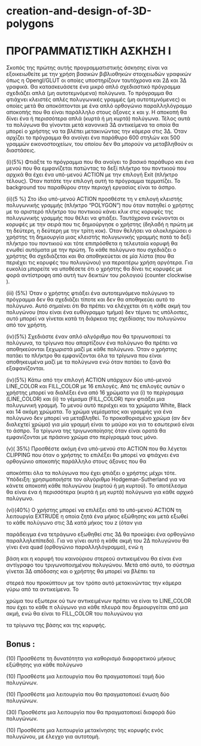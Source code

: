# creation-and-design-of-3D-polygons

# ΠΡΟΓΡΑΜΜΑΤΙΣΤΙΚΗ ΑΣΚΗΣΗ Ι

Σκοπός της πρώτης αυτής προγραμματιστικής άσκησης είναι να εξοικειωθείτε με την χρήση
βασικών βιβλιοθηκών στοιχειωδών γραφικών όπως η Opengl/GLUT οι οποίες
υποστηρίζουν ταυτόχρονα και 2Δ και 3Δ γραφικά. Θα κατασκευάσετε ένα μικρό απλό σχεδιαστικό
πρόγραμμα σχεδιάζει απλά (μη αυτοτεμνόμενα) πολύγωνα. Το πρόγραμμα θα φτιάχνει κλειστές απλές
πολυγωνικές γραμμές (μη αυτοτεμνόμενες) οι οποίες μετά θα αποκόπτονται με ένα απλό ορθογώνιο
παραλληλόγραμμο αποκοπής που θα είναι παράλληλο στους άξονες x και y. Η αποκοπή θα δίνει ένα ή
περισσότερα απλά (κυρτά ή μη κυρτά) πολύγωνα. Τέλος αυτά τα πολύγωνα θα γίνονται μετά κανονικά
3Δ αντικείμενα τα οποία θα μπορεί ο χρήστης να τα βλέπει μετακινώντας την κάμερα στις 3Δ. Όταν
αρχίζει το πρόγραμμα θα ανοίγει ένα παράθυρο 600 στηλών και 500 γραμμών εικονοστοιχείων, του
οποίου δεν θα μπορούν να μεταβληθούν οι διαστάσεις.

(i)(5%) Φτιάξτε το πρόγραμμα που θα ανοίγει το βασικό παράθυρο και ένα μενού που θα εμφανίζεται
πατώντας το δεξί πλήκτρο του ποντικιού που αρχικά θα έχει ένα υπό-μενού ACTION με την επιλογή
Exit (πλήκτρο τέλους). Όταν πατάτε την επιλογή αυτή το πρόγραμμα τερματίζει. Το background του
παραθύρου στην περιοχή εργασίας είναι το άσπρο.

(ii)(5 %) Στο ίδιο υπό-μενού ACTION προσθέστε τη ν επιλογή κλειστής πολυγωνικής γραμμής
(πλήκτρο “POLYGON”) που όταν πατηθεί ο χρήστης με το αριστερό πλήκτρο του ποντικιού κάνει
κλικ στις κορυφές της πολυγωνικής γραμμής που θέλει να φτιάξει. Ταυτόχρονα ενώνονται οι κορυφές
με την σειρά που τις δημιούργησε ο χρήστης (δηλαδή η πρώτη με τη δεύτερη, η δεύτερη με την τρίτη
κοκ). Όταν θελήσει να ολοκληρώσει ο χρήστης τη δημιουργία μιας κλειστής πολυγωνικής γραμμής
πατά το δεξί πλήκτρο του ποντικιού και τότε επιπρόσθετα η τελευταία κορυφή θα ενωθεί αυτόματα με
την πρώτη. Το κάθε πολύγωνο που σχεδιάζει ο χρήστης θα σχεδιάζεται και θα αποθηκεύεται σε μία
λίστα (που θα περιέχει τις κορυφές του πολυγώνου) για περαιτέρω χρήση αργότερα. Για ευκολία
μπορείτε να υποθέσετε ότι ο χρήστης θα δίνει τις κορυφές με φορά αντίστροφη από αυτή των δεικτών
του ρολογιού (counter clockwise ).

(iii) (5%) Όταν ο χρήστης φτιάξει ένα αυτοτεμνόμενο πολύγωνο το πρόγραμμα δεν θα σχεδιάζει τίποτε
και δεν θα αποθηκεύει αυτό το πολύγωνο. Αυτό σημαίνει ότι θα πρέπει να ελέγχεται ότι η κάθε ακμή
του πολυγώνου (που είναι ένα ευθύγραμμο τμήμα) δεν τέμνει τις υπόλοιπες, αυτό μπορεί να γίνεται
κατά τη διάρκεια της σχεδίασης του πολυγώνου από τον χρήστη.

(iv)(5%) Σχεδιάστε έναν απλό αλγόριθμο που θα τριγωνοποιεί τα πολύγωνα, τα τρίγωνα που
απαρτίζουν ένα πολύγωνο θα πρέπει να αποθηκεύονται ξεχωριστά μαζί με κάθε πολύγωνο. Όταν ο
χρήστης πατάει το πλήκτρο <T> θα εμφανίζονται όλα τα τρίγωνα που είναι αποθηκευμένα μαζί με τα
πολύγωνα ενώ όταν πατάει το <T> ξανά θα εξαφανίζονται.

(iv)(5%) Κάτω από την επιλογή ACTION υπάρχουν δύο υπό-μενού LINE_COLOR και FILL_COLOR
με 16 επιλογές. Από τις επιλογές αυτών ο χρήστης μπορεί να διαλέξει ένα από 16 χρώματα για (i) το
περίγραμμα (LINE_COLOR) και (ii) το γέμισμα (FILL_COLOR) πριν φτιάξει μια πολυγωνική
γραμμή. Το μενού αυτό περιέχει και τα χρώματα White, Black και 14 ακόμη χρώματα. Το χρώμα
γεμίσματος και γραμμής για ένα πολύγωνο δεν μπορεί να μεταβληθεί. Το προκαθορισμένο χρώμα (αν
δεν διαλεχτεί χρώμα) για μία γραμμή είναι το μαύρο και για το εσωτερικό είναι το άσπρο. Τα τρίγωνα
της τριγωνοποίησης όταν είναι ορατά θα εμφανίζονται με πράσινο χρώμα στο περίγραμμά τους μόνο.

(v)( 35%) Προσθέστε ακόμη ένα υπό-μενού στο ACTION που θα λέγεται CLIPPING που όταν ο
χρήστης το επιλέξει θα μπορεί να φτιάχνει ένα ορθογώνιο αποκοπής παράλληλο στους άξονες που θα


αποκόπτει όλα τα πολύγωνα που έχει φτιάξει ο χρήστης μέχρι τότε.
Υπόδειξη: χρησιμοποιήστε τον αλγόριθμο Hodgeman-Sutherland για να κάνετε αποκοπή κάθε
πολυγώνου (κυρτού ή μη κυρτού). Το αποτέλεσμα θα είναι ένα ή περισσότερα (κυρτά ή μη κυρτά)
πολύγωνα για κάθε αρχικό πολύγωνο.

(vi)(40%) Ο χρήστης μπορεί να επιλέξει από το υπό-μενού ACTION τη λειτουργία EXTRUDE η οποία
ζητά ένα μήκος εξώθησης και μετά εξωθεί το κάθε πολύγωνο στις 3Δ κατά μήκος του z (όταν για

παράδειγμα ένα τετράγωνο εξωθηθεί στις 3Δ θα προκύψει ένα ορθογώνιο παραλληλεπίπεδο). Για να
γίνει αυτό η κάθε ακμή του 2Δ πολυγώνου θα γίνει ένα quad (ορθογώνιο παραλληλόγραμμο), ενώ η

βάση και η κορυφή του καινούριου στερεού αντικειμένου θα είναι ένα αντίγραφο του τριγωνοποιημένου
πολυγώνου. Μετά από αυτό, το σύστημα γίνεται 3Δ απόδοσης και ο χρήστης θα μπορεί να βλέπει τα

στερεά που προκύπτουν με τον τρόπο αυτό μετακινώντας την κάμερα γύρω από τα αντικείμενα. Το

χρώμα του εξωτερικ ού των αντικειμένων πρέπει να είναι το LINE_COLOR που έχει το κάθε π ολύγωνο
για κάθε πλευρά που δημιουργείται από μια ακμή, ενώ θα είναι το FILL_COLOR του πολυγώνου για

τα τρίγωνα της βάσης και της κορυφής.

## Bonus :

(10) Προσθέστε τη δυνατότητα για καθορισμό διαφορετικού μήκους εξώθησης για κάθε
πολύγωνο

(10) Προσθέστε μια λειτουργία που θα πραγματοποιεί τομή δύο πολυγώνων.

(10) Προσθέστε μια λειτουργία που θα πραγματοποιεί ένωση δύο πολυγώνων.

(30) Προσθέστε μια λειτουργία που θα πραγματοποιεί διαφορά δύο πολυγώνων.

(10) Προσθέστε μια λειτουργία μετακίνησης της κορυφής ενός πολυγώνου, με έλεγχο για
αυτοτομή.


```
